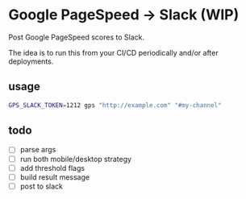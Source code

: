 # Google PageSpeed -> Slack (WIP)

Post Google PageSpeed scores to Slack.

The idea is to run this from your CI/CD periodically and/or after deployments.

## usage

```sh
GPS_SLACK_TOKEN=1212 gps "http://example.com" "#my-channel"
```

## todo

* [ ] parse args
* [ ] run both mobile/desktop strategy
* [ ] add threshold flags
* [ ] build result message
* [ ] post to slack
